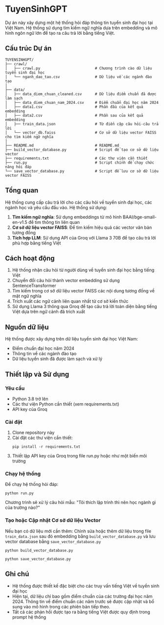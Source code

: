 ﻿# TuyenSinhGPT

Dự án này xây dựng một hệ thống hỏi đáp thông tin tuyển sinh đại học tại Việt Nam. Hệ thống sử dụng tìm kiếm ngữ nghĩa dựa trên embedding và mô hình ngôn ngữ lớn để tạo ra câu trả lời bằng tiếng Việt.

## Cấu trúc Dự án
```
TUYENSINHGPT/
├── crawl/
│   ├── crawl.py                         # Chương trình cào dữ liệu tuyển sinh đại học
│   └── nganh_dao_tao.csv                # Dữ liệu về các ngành đào tạo
│
├── data/
│   ├── data_diem_chuan_cleaned.csv      # Dữ liệu điểm chuẩn đã được làm sạch
│   ├── data_diem_chuan_nam_2024.csv     # Điểm chuẩn đại học năm 2024
│   ├── data1.csv                        # Phần đầu của kết quả embedding 
│   ├── data2.csv                        # Phần sau của kết quả embedding
│   ├── train_data.json                  # Từ điển cặp câu hỏi-câu trả lời
│   └── vector_db.faiss                  # Cơ sở dữ liệu vector FAISS cho tìm kiếm ngữ nghĩa
│
├── README.md                            # README.md
├── build_vector_database.py             # Script để tạo cơ sở dữ liệu vector
├── requirements.txt                     # Các thư viện cần thiết
├── run.py                               # Script chính để chạy chức năng hỏi đáp
└── save_vector_database.py              # Script để lưu cơ sở dữ liệu vector FAISS
```

## Tổng quan
Hệ thống cung cấp câu trả lời cho các câu hỏi về tuyển sinh đại học, các ngành học và yêu cầu đầu vào. Hệ thống sử dụng:

1. **Tìm kiếm ngữ nghĩa**: Sử dụng embeddings từ mô hình BAAI/bge-small-en-v1.5 để tìm thông tin liên quan
2. **Cơ sở dữ liệu vector FAISS**: Để tìm kiếm hiệu quả các vector văn bản tương đồng
3. **Tích hợp LLM**: Sử dụng API của Groq với Llama 3 70B để tạo câu trả lời phù hợp bằng tiếng Việt

## Cách hoạt động
1. Hệ thống nhận câu hỏi từ người dùng về tuyển sinh đại học bằng tiếng Việt
2. Chuyển đổi câu hỏi thành vector embedding sử dụng SentenceTransformer
3. Tìm kiếm trong cơ sở dữ liệu vector FAISS các nội dung tương đồng về mặt ngữ nghĩa
4. Trích xuất các ngữ cảnh liên quan nhất từ cơ sở kiến thức
5. Sử dụng Llama 3 thông qua Groq để tạo câu trả lời toàn diện bằng tiếng Việt dựa trên ngữ cảnh đã trích xuất

## Nguồn dữ liệu
Hệ thống được xây dựng trên dữ liệu tuyển sinh đại học Việt Nam:
- Điểm chuẩn đại học năm 2024
- Thông tin về các ngành đào tạo
- Dữ liệu tuyển sinh đã được làm sạch và xử lý

## Thiết lập và Sử dụng
### Yêu cầu
- Python 3.8 trở lên
- Các thư viện Python cần thiết (xem requirements.txt)
- API key của Groq

### Cài đặt
1. Clone repository này
2. Cài đặt các thư viện cần thiết:
   ```
   pip install -r requirements.txt
   ```
3. Thiết lập API key của Groq trong file run.py hoặc như một biến môi trường

### Chạy hệ thống
Để chạy hệ thống hỏi đáp:
```
python run.py
```
Chương trình sẽ xử lý câu hỏi mẫu: "Tôi thích lập trình thì nên học ngành gì của trường nào?"

### Tạo hoặc Cập nhật Cơ sở dữ liệu Vector
Nếu bạn có dữ liệu mới cần thêm:
Chỉnh sửa hoặc thêm dữ liệu trong file `train_data.json` sau đó embedding bằng `build_vector_database.py` và lưu vector database bằng `save_vector_database.py`
```
python build_vector_database.py
```
```
python save_vector_database.py
```

## Ghi chú
- Hệ thống được thiết kế đặc biệt cho các truy vấn tiếng Việt về tuyển sinh đại học
- Hiện tại, dữ liệu chỉ bao gồm điểm chuẩn của các trường đại học năm 2024. Thông tin về điểm chuẩn các năm trước sẽ được cập nhật và bổ sung vào mô hình trong các phiên bản tiếp theo.
- Tất cả các phản hồi được tạo ra bằng tiếng Việt được quy định trong prompt hệ thống
